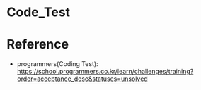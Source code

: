 # Code_Test

# Reference
- programmers(Coding Test): https://school.programmers.co.kr/learn/challenges/training?order=acceptance_desc&statuses=unsolved